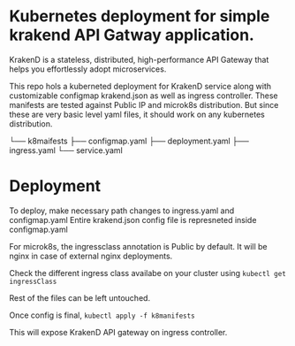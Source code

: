 # Kubernetes deployment for simple krakend API Gatway application.

KrakenD is a stateless, distributed, high-performance API Gateway that helps you effortlessly adopt microservices.

This repo hols a kuberneted deployment for KrakenD service along with customizable configmap krakend.json as well as ingress controller.
These manifests are tested against Public IP and microk8s distribution.
But since these are very basic level yaml files, it should work on any kubernetes distribution.

└── k8maifests
    ├── configmap.yaml
    ├── deployment.yaml
    ├── ingress.yaml
    └── service.yaml

# Deployment
To deploy, make necessary path changes to ingress.yaml and configmap.yaml
Entire krakend.json config file is represneted inside configmap.yaml

For microk8s, the ingressclass annotation is Public by default.
It will be nginx in case of external nginx deployments.

Check the different ingress class availabe on your cluster using
`kubectl get ingressClass`

Rest of the files can be left untouched.

Once config is final,
`kubectl apply -f k8manifests`

This will expose KrakenD API gateway on ingress controller.

